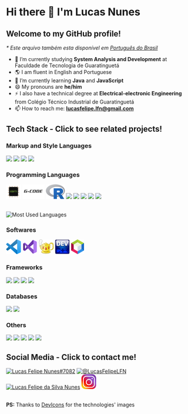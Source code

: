 # Hi there 👋 I'm Lucas Nunes
## Welcome to my GitHub profile!
_* Este arquivo também esta disponível em [Português do Brasil](README.pt-br.md)_
- :book: I’m currently studying **System Analysis and Development** at Faculdade de Tecnologia de Guaratinguetá
- 🌎 I am fluent in English and Portuguese
- 🌱 I’m currently learning **Java** and **JavaScript**
- 😄 My pronouns are **he/him**
- ⚡ I also have a technical degree at **Electrical-electronic Engineering** from Colégio Técnico Industrial de Guaratinguetá
- 📫 How to reach me: **[lucasfelipe.lfn@gmail.com](mailto:lucasfelipe.lfn@gmail.com)**
## Tech Stack - Click to see related projects!
### Markup and Style Languages
<html>
    <a href="https://github.com/search?q=user%3ALucasFelipeNunes+language%3Ahtml"><img src="https://cdn.jsdelivr.net/gh/devicons/devicon/icons/html5/html5-original.svg" height="40"></a>
    <a href="https://github.com/search?q=user%3ALucasFelipeNunes+language%3Acss"><img src="https://cdn.jsdelivr.net/gh/devicons/devicon/icons/css3/css3-original.svg" height="40"></a>
    <a href="https://github.com/search?q=user%3ALucasFelipeNunes+language%3Atex"><img src="https://cdn.jsdelivr.net/gh/devicons/devicon/icons/tex/tex-original.svg" height="40"></a>
    <a href="https://github.com/search?l=&q=user%3ALucasFelipeNunes+language%3AMarkdown&type=code"><img src="https://cdn.jsdelivr.net/gh/devicons/devicon/icons/markdown/markdown-original.svg" height="40"></a>
</html>

### Programming Languages

<html>
    <a href="https://github.com/search?q=user%3ALucasFelipeNunes+language%3Aassembly"><img src="img/assembly.png" height="40"></a>
    <a href="https://github.com/search?q=user%3ALucasFelipeNunes+language%3Ag-code"><img src="img/g-code.png" height="40"></a>
    <a href="https://github.com/search?q=user%3ALucasFelipeNunes+language%3AR"><img src="img/r-language.png" height="40"></a>
    <a href="https://github.com/search?q=user%3ALucasFelipeNunes+language%3Ac"><img src="https://cdn.jsdelivr.net/gh/devicons/devicon/icons/c/c-original.svg" height="40"></a>
    <a href="https://github.com/search?q=user%3ALucasFelipeNunes+language%3Acpp"><img src="https://cdn.jsdelivr.net/gh/devicons/devicon/icons/cplusplus/cplusplus-original.svg" height="40"></a>
    <a href="https://github.com/search?q=user%3ALucasFelipeNunes+language%3Ac%23"><img src="https://cdn.jsdelivr.net/gh/devicons/devicon/icons/csharp/csharp-original.svg" height="40"></a>
    <a href="https://github.com/search?q=user%3ALucasFelipeNunes+language%3Ajava"><img src="https://cdn.jsdelivr.net/gh/devicons/devicon/icons/java/java-original.svg" height="40"></a>
    <a href="https://github.com/search?q=user%3ALucasFelipeNunes+language%3Ajavascript"><img src="https://cdn.jsdelivr.net/gh/devicons/devicon/icons/javascript/javascript-original.svg" height="40"></a> <br> <br>
</html>

![Most Used Languages](https://github-readme-stats.vercel.app/api/top-langs?username=LucasFelipeNunes&show_icons=true&locale=en&layout=compact&langs_count=10)

### Softwares

<html>
    <a href="https://github.com/search?q=user%3ALucasFelipeNunes+topic%3Avscode"><img src="img/vs-code.png" alt="Visual Studio Code" height="40"/></a>
    <a href="https://github.com/search?q=user%3ALucasFelipeNunes+topic%3Avisual-studio"><img src="img/visual-studio.png" alt="Visual Studio" height="40"/></a>
    <a href="https://github.com/search?q=user%3ALucasFelipeNunes+topic%3Ageany"><img src="img/geany.png" alt="Geany" height="40"/></a>
    <a href="https://github.com/search?q=user%3ALucasFelipeNunes+topic%3Adev-cpp"><img src="img/dev-cpp.png" alt="Dev-C++" height="40"/></a>
    <a href="https://github.com/search?q=user%3ALucasFelipeNunes+topic%3Anetbeans"><img src="img/netbeans.png" alt="Dev-C++" height="40"/></a>
</html>

### Frameworks

<html>
    <a href="https://github.com/search?q=user%3aLucasFelipeNunes+topic%3Areact"><img src="https://cdn.jsdelivr.net/gh/devicons/devicon/icons/react/react-original.svg" height="40"></a>
    <a href="https://github.com/search?q=user%3aLucasFelipeNunes+topic%3Anextjs"><img src="https://cdn.jsdelivr.net/gh/devicons/devicon/icons/nextjs/nextjs-original.svg" height="40"></a>
    <a href="https://github.com/search?q=user%3ALucasFelipeNunes+topic%3Abootstrap+fork%3Atrue+fork%3Atrue"><img src="https://cdn.jsdelivr.net/gh/devicons/devicon/icons/bootstrap/bootstrap-original.svg" height="40"></a>
    <a href="https://github.com/search?q=user%3ALucasFelipeNunes+topic%3Atailwind+fork%3Atrue+fork%3Atrue"><img src="https://cdn.jsdelivr.net/gh/devicons/devicon/icons/tailwindcss/tailwindcss-original.svg" height="40"></a>
</html>

### Databases

<html>
    <a href="https://github.com/search?q=user%3aLucasFelipeNunes+topic%3Amysql"><img src="https://cdn.jsdelivr.net/gh/devicons/devicon/icons/mysql/mysql-original.svg" height="40"></a>
    <a href="https://github.com/search?q=user%3aLucasFelipeNunes+topic%3Amongodb"><img src="https://cdn.jsdelivr.net/gh/devicons/devicon/icons/mongodb/mongodb-original.svg" height="40"></a>
</html>

### Others

<html>
    <a href="https://github.com/search?q=user%3aLucasFelipeNunes+topic%3Auml+fork%3Atrue"><img src="https://cdn.jsdelivr.net/gh/devicons/devicon@latest/icons/unifiedmodelinglanguage/unifiedmodelinglanguage-original.svg" height="40"></a>
    <a href="https://github.com/search?q=user%3aLucasFelipeNunes+topic%3Anode-js+fork%3Atrue"><img src="https://cdn.jsdelivr.net/gh/devicons/devicon/icons/nodejs/nodejs-original.svg" height="40"></a>
    <a href="https://github.com/search?q=user%3ALucasFelipeNunes+topic%3Aarduino+fork%3Atrue+fork%3Atrue"><img src="https://cdn.jsdelivr.net/gh/devicons/devicon/icons/arduino/arduino-original.svg" height="40"></a>
    <a href="https://github.com/search?q=user%3ALucasFelipeNunes+topic%3Agit+fork%3Atrue+fork%3Atrue"><img src="https://cdn.jsdelivr.net/gh/devicons/devicon/icons/git/git-original.svg" height="40"></a>
    <a href="https://github.com/search?q=user%3ALucasFelipeNunes+topic%3Agithub+fork%3Atrue+fork%3Atrue"><img src="https://cdn.jsdelivr.net/gh/devicons/devicon/icons/github/github-original.svg" height="40"></a>
</html>

## Social Media - Click to contact me!

<html>
    <a href="https://discordapp.com/users/696739208756330606"><img src="https://raw.githubusercontent.com/rahuldkjain/github-profile-readme-generator/master/src/images/icons/Social/discord.svg" alt="Lucas Felipe Nunes#7082" height="40"></a>
    <a href="https://twitter.com/LucasFelipeLFN?t=mYn7DYh7Wqjsw8fIQIkZ2g&s=09"><img src="https://raw.githubusercontent.com/rahuldkjain/github-profile-readme-generator/master/src/images/icons/Social/twitter.svg" alt="@LucasFelipeLFN" height="40"></a>
    <a href="https://www.linkedin.com/in/lucasfelipedasilvanunes"><img src="https://raw.githubusercontent.com/rahuldkjain/github-profile-readme-generator/master/src/images/icons/Social/linked-in-alt.svg" alt="Lucas Felipe da Silva Nunes" height="40"></a>
    <a href="https://instagram.com/lucas.felipe.nunes"><img src="img/instagram.png" alt="lucas.felipe.nunes" height="40"></a> <br> <br>
    <p><strong>PS:</strong> Thanks to <a href="https://devicon.dev/">DevIcons</a> for the technologies' images</p>
</html>

